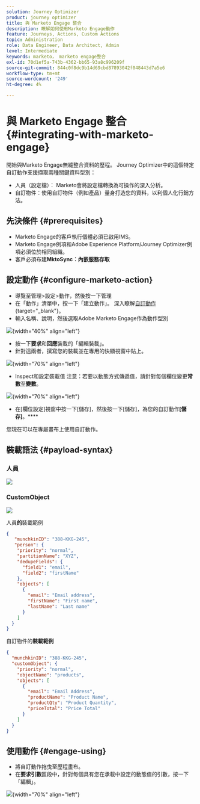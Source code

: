 ```yaml
---
solution: Journey Optimizer
product: journey optimizer
title: 與 Marketo Engage 整合
description: 瞭解如何使用Marketo Engage動作
feature: Journeys, Actions, Custom Actions
topic: Administration
role: Data Engineer, Data Architect, Admin
level: Intermediate
keywords: marketo， marketo engage整合
exl-id: 70d1ef5a-743b-4362-bb65-93a8c996209f
source-git-commit: 844c0f8dc9b14d69cbd87893042f048443d7a5e6
workflow-type: tm+mt
source-wordcount: '249'
ht-degree: 4%

---
```


# 與 Marketo Engage 整合 {#integrating-with-marketo-engage}

開始與Marketo Engage無縫整合資料的歷程。 Journey Optimizer中的這個特定自訂動作支援擷取兩種關鍵資料型別：

* 人員（設定檔）： Marketo會將設定檔轉換為可操作的深入分析。
* 自訂物件：使用自訂物件（例如產品）量身打造您的資料，以利個人化行銷方法。

## 先決條件 {#prerequisites}

* Marketo Engage的客戶執行個體必須已啟用IMS。
* Marketo Engage例項和Adobe Experience Platform/Journey Optimizer例項必須位於相同組織。
* 客戶必須布建&#x200B;**MktoSync：內嵌服務存取**

## 設定動作 {#configure-marketo-action}

* 導覽至管理>設定>動作，然後按一下管理
* 在「動作」清單中，按一下「建立動作」。 深入瞭解[自訂動作](../building-journeys/using-custom-actions.md){target="_blank"}。
* 輸入名稱、說明，然後選取Adobe Marketo Engage作為動作型別

![](assets/engage-customaction-creation.png){width="40%" align="left"}

* 按一下&#x200B;**要求**&#x200B;和&#x200B;**回應**&#x200B;裝載的「編輯裝載」。
* 針對這兩者，撰寫您的裝載並在專用的快顯視窗中貼上。

![](assets/engage-customaction-payload.png){width="70%" align="left"}

* Inspect和設定裝載值
注意：若要以動態方式傳遞值，請針對每個欄位變更**常數**&#x200B;至&#x200B;**變數**。

![](assets/engage-customaction-payload-fields.png){width="70%" align="left"}

* 在[欄位設定]視窗中按一下[儲存]，然後按一下[儲存]，為您的自訂動作&#x200B;**[儲存]**。****

您現在可以在專屬畫布上使用自訂動作。


## 裝載語法 {#payload-syntax}

### 人員

![](assets/payload-person.png)

### CustomObject

![](assets/payload-customobject.png)


人員&#x200B;**的**&#x200B;裝載範例

```json
{
   "munchkinID": "388-KKG-245",  
   "person": {
    "priority": "normal",
    "partitionName": "XYZ",
    "dedupeFields": {
      "field1": "email",
      "field2": "firstName"
    },
    "objects": [
      {
        "email": "Email address",
        "firstName": "First name",
        "lastName": "Last name"
      }
    ]
  }
}
```

自訂物件的&#x200B;**裝載範例**

```json
{
  "munchkinID": "388-KKG-245", 
  "customObject": {
    "priority": "normal",
    "objectName": "products",
    "objects": [
      {
        "email": "Email Address",
        "productName": "Product Name",
        "productQty": "Product Quantity",
        "priceTotal": "Price Total"
      }
    ]
  }
}
```


## 使用動作 {#engage-using}

* 將自訂動作拖曳至歷程畫布。
* 在&#x200B;**要求引數**&#x200B;區段中，針對每個具有您在承載中設定的動態值的引數，按一下「編輯」。

![](assets/engage-use-canvas.png){width="70%" align="left"}

